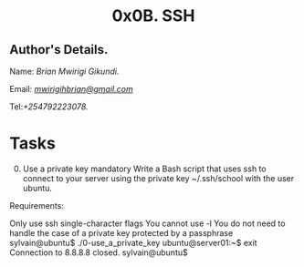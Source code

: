 <div align="center">
  <h1> 0x0B. SSH  </h1>
  
</div>

## Author's Details.
Name: *Brian Mwirigi Gikundi.*

Email: *mwirigihbrian@gmail.com*

Tel:*+254792223078.*

# Tasks

0. Use a private key
mandatory
Write a Bash script that uses ssh to connect to your server using the private key ~/.ssh/school with the user ubuntu.

Requirements:

Only use ssh single-character flags
You cannot use -l
You do not need to handle the case of a private key protected by a passphrase
sylvain@ubuntu$ ./0-use_a_private_key
ubuntu@server01:~$ exit
Connection to 8.8.8.8 closed.
sylvain@ubuntu$ 

